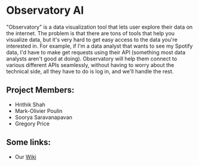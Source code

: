 # Observatory AI

"Observatory" is a data visualization tool that lets user explore their data on the internet. The problem is that there are tons of tools that help you visualize data, but it's very hard to get easy access to the data you're interested in. For example, if I'm a data analyst that wants to see my Spotify data, I'd have to make get requests using their API (something most data analysts aren't good at doing). Observatory will help them connect to various different APIs seamlessly, without having to worry about the technical side, all they have to do is log in, and we'll handle the rest.

## Project Members:
 * Hrithik Shah
 * Mark-Olivier Poulin
 * Soorya Saravanapavan
 * Gregory Price

## Some links:
* Our [Wiki](https://github.com/Observatory-ai/ProjectInfo/wiki)
